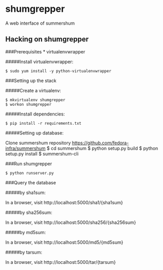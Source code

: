 shumgrepper
===========

A web interface of summershum

Hacking on shumgrepper
----------------------

###Prerequisites
    * virtualenvwrapper
    
#####Install virtualenvwrapper:

    $ sudo yum install -y python-virtualenvwrapper

###Setting up the stack

#####Create a virtualenv:

    $ mkvirtualenv shumgrepper
    $ workon shumgrepper

#####Install dependencies:

    $ pip install -r requirements.txt
 
#####Setting up database:

Clone summershum repository https://github.com/fedora-infra/summershum
    $ cd summershum
    $ python setup.py build
    $ python setup.py install
    $ summershum-cli
    
    
###Run shumgrepper

    $ python runserver.py

###Query the database

#####by sha1sum:

In a browser, visit http://localhost:5000/sha1/{sha1sum}

#####by sha256sum:

In a browser, visit http://localhost:5000/sha256/{sha256sum}

#####by md5sum:

In a browser, visit http://localhost:5000/md5/{md5sum}

#####by tarsum:

In a browser, visit http://localhost:5000/tar/{tarsum}
